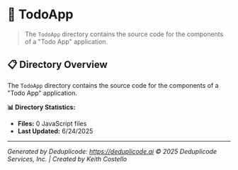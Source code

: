 # 📁 TodoApp

> The `TodoApp` directory contains the source code for the components of a "Todo App" application.

## 📋 Directory Overview

The `TodoApp` directory contains the source code for the components of a "Todo App" application.

**📊 Directory Statistics:**
- **Files:** 0 JavaScript files
- **Last Updated:** 6/24/2025

---

*Generated by Deduplicode: https://deduplicode.ai*
*© 2025 Deduplicode Services, Inc. | Created by Keith Costello*
